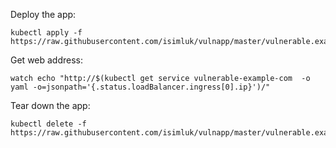 Deploy the app:
```
kubectl apply -f  https://raw.githubusercontent.com/isimluk/vulnapp/master/vulnerable.example.yaml
```

Get web address:
```
watch echo "http://$(kubectl get service vulnerable-example-com  -o yaml -o=jsonpath='{.status.loadBalancer.ingress[0].ip}')/"
```

Tear down the app:
```
kubectl delete -f  https://raw.githubusercontent.com/isimluk/vulnapp/master/vulnerable.example.yaml
```
